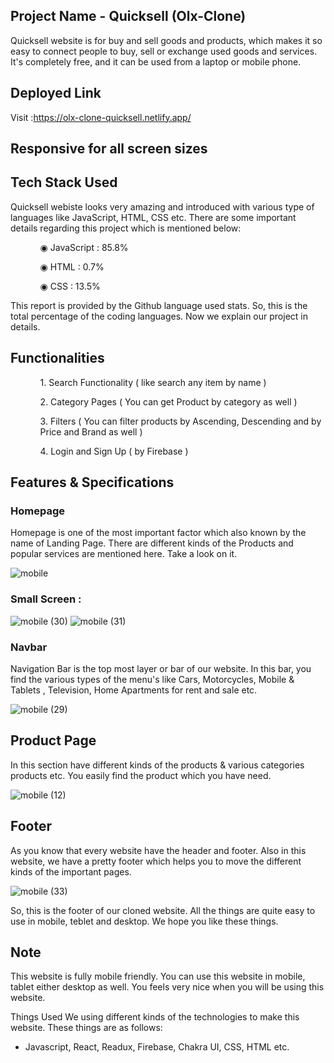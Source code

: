 ## Project Name - Quicksell (Olx-Clone)

Quicksell website is for buy and sell goods and products, which makes it so easy to connect people to buy, sell or exchange used goods and services. It's completely free, and it can be used from a laptop or mobile phone.

## Deployed Link

Visit :https://olx-clone-quicksell.netlify.app/

## Responsive for all screen sizes

## Tech Stack Used

Quicksell webiste looks very amazing and introduced with various type of languages like JavaScript, HTML, CSS etc. There are some important details regarding this project which is mentioned below:

<ul dir="auto">
 <ol dir="auto">◉ JavaScript : 85.8%</ol>
 <ol dir="auto">◉ HTML : 0.7%</ol>
 <ol dir="auto">◉ CSS : 13.5%</ol>
 </ul>
 
 This report is provided by the Github language used stats. So, this is the total percentage of the coding languages. Now we explain our project in details.
 ## Functionalities
 
 <ul dir="auto">
 
 <ol dir="auto">1. Search Functionality ( like search any item by name ) </ol>
 <ol dir="auto">2. Category Pages ( You can get Product by category as well )</ol>
 <ol dir="auto">3. Filters ( You can filter products by Ascending, Descending and by Price and Brand as well ) </ol>
 <ol dir="auto">4. Login and Sign Up ( by Firebase ) </ol>
 </ul>
 


## Features & Specifications

### Homepage

Homepage is one of the most important factor which also known by the name of Landing Page. There are different kinds of the Products and popular services are mentioned here. Take a look on it.

![mobile](https://github.com/vermabraj/Olx-clone/assets/107499188/7dc9a197-f9a3-46e5-92fd-2c32b4fba6eb)


### Small Screen : 

![mobile (30)](https://github.com/vermabraj/Olx-clone/assets/107499188/a937e7de-99d0-453f-80df-e3009b17acb2)
![mobile (31)](https://github.com/vermabraj/Olx-clone/assets/107499188/c590fc7c-4f13-4f03-948d-da6e09e0e256)



### Navbar

Navigation Bar is the top most layer or bar of our website. In this bar, you find the various types of the menu's like Cars, Motorcycles, Mobile & Tablets , Television, Home Apartments for rent and sale etc.

![mobile (29)](https://github.com/vermabraj/Olx-clone/assets/107499188/4ff7cfef-467c-4325-a821-aca985f98dbd)



## Product Page

In this section have different kinds of the products & various categories products etc. You easily find the product which you have need.

![mobile (12)](https://github.com/vermabraj/Olx-clone/assets/107499188/97754265-b0c4-4a90-a9af-ffe1228d1978)



## Footer

As you know that every website have the header and footer. Also in this website, we have a pretty footer which helps you to move the different kinds of the important pages.

![mobile (33)](https://github.com/vermabraj/Olx-clone/assets/107499188/8f4c7228-ee89-46d5-bc69-2945b855ab54)

So, this is the footer of our cloned website. All the things are quite easy to use in mobile, teblet and desktop. We hope you like these things.

## Note

This website is fully mobile friendly. You can use this website in mobile, tablet either desktop as well. You feels very nice when you will be using this website.

Things Used
We using different kinds of the technologies to make this website. These things are as follows:

- Javascript, React, Readux, Firebase,  Chakra UI, CSS, HTML etc.


